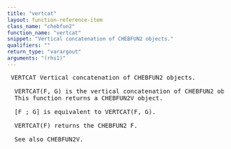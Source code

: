 ```yaml
---
title: "vertcat"
layout: function-reference-item
class_name: "chebfun2"
function_name: "vertcat"
snippet: "Vertical concatenation of CHEBFUN2 objects."
qualifiers: ""
return_type: "varargout"
arguments: "(rhs1)"
---
```


<pre class="help-text"> VERTCAT Vertical concatenation of CHEBFUN2 objects.
 
  VERTCAT(F, G) is the vertical concatenation of CHEBFUN2 objects F and G. 
  This function returns a CHEBFUN2V object. 
  
  [F ; G] is equivalent to VERTCAT(F, G).
 
  VERTCAT(F) returns the CHEBFUN2 F. 
  
  See also CHEBFUN2V.
</pre>